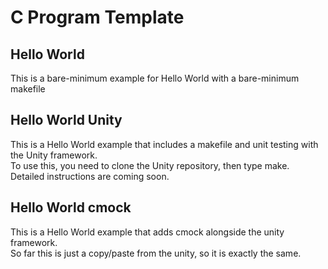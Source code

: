 # C Program Template

## Hello World

This is a bare-minimum example for Hello World with a bare-minimum makefile  

## Hello World Unity

This is a Hello World example that includes a makefile and unit testing with the Unity framework.  
To use this, you need to clone the Unity repository, then type make. Detailed instructions are coming soon.  

## Hello World cmock

This is a Hello World example that adds cmock alongside the unity framework.  
So far this is just a copy/paste from the unity, so it is exactly the same.  
